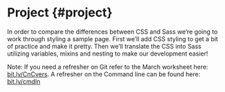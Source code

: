 # Project {#project}

In order to compare the differences between CSS and Sass we’re going to work through styling a sample page.  First we’ll add CSS styling to get a bit of practice and make it pretty.  Then we’ll translate the CSS into Sass utilizing variables, mixins and nesting to make our development easier!  

Note: If you need a refresher on Git refer to the March worksheet here: [bit.ly/CnCvers](https://www.google.com/url?q=http://bit.ly/CnCvers&sa=D&ust=1478381675847000&usg=AFQjCNHhLgcAsB0mGeShPO1RQ6CTHnWxgg). A refresher on the Command line can be found here: [bit.ly/cmdln](https://www.google.com/url?q=http://bit.ly/cmdln&sa=D&ust=1478381675848000&usg=AFQjCNGei05jSs6IX6zT8crRuBvPy9rRgA)